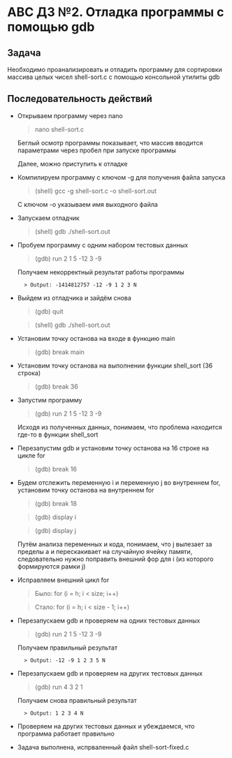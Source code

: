 АВС ДЗ №2. Отладка программы с помощью gdb
========================

## Задача

Необходимо проанализировать и отладить программу для сортировки 
массива целых чисел shell-sort.c с помощью консольной утилиты gdb

## Последовательность действий

* Открываем программу через nano
    > nano shell-sort.c

    Беглый осмотр программы показывает, что массив вводится параметрами через пробел при запуске программы

    Далее, можно приступить к отладке

* Компилируем программу с ключом -g для получения файла запуска
    >(shell) gcc -g shell-sort.c -o shell-sort.out

    С ключом -o указываем имя выходного файла

* Запускаем отладчик
    >(shell) gdb ./shell-sort.out

* Пробуем программу с одним набором тестовых данных
    >(gdb) run 2 1 5 -12 3 -9

    Получаем некорректный результат работы программы

        > Output: -1414812757 -12 -9 1 2 3 N

* Выйдем из отладчика и зайдём снова
    >(gdb) quit

    >(shell) gdb ./shell-sort.out

* Установим точку останова на входе в функцию main
    > (gdb) break main

* Установим точку останова на выполнении функции shell_sort (36 строка)
    > (gdb) break 36

* Запустим программу
    >(gdb) run 2 1 5 -12 3 -9

    Исходя из полученных данных, понимаем, что проблема находится где-то в функции shell_sort

* Перезапустим gdb и установим точку останова на 16 строке на цикле for
    > (gdb) break 16

* Будем отслежить переменную i и переменную j во внутреннем for, установим точку останова на внутреннем for 
    > (gdb) break 18

    > (gdb) display i

    > (gdb) display j

    Путём анализа переменных и кода, понимаем, что j вылезает за пределы a и перескакивает на случайную ячейку памяти, следовательно нужно поправить внешний фор для i (из которого формируются рамки j)

* Исправляем внешний цикл for

    > Было: for (i = h; i < size; i++)
    
    > Стало: for (i = h; i < size - 1; i++)

* Перезапускаем gdb и проверяем на одних тестовых данных
    >(gdb) run 2 1 5 -12 3 -9

    Получаем правильный результат

        > Output: -12 -9 1 2 3 5 N

* Перезапускаем gdb и проверяем на других тестовых данных
    >(gdb) run 4 3 2 1

    Получаем снова правильный результат

        > Output: 1 2 3 4 N

* Проверяем на других тестовых данных и убеждаемся, что программа работает правильно

* Задача выполнена, испрваленный файл shell-sort-fixed.c